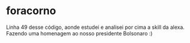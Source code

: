 # foracorno
Linha 49 desse código, aonde estudei e analisei por cima a skill da alexa. Fazendo uma homenagem ao nosso presidente Bolsonaro :)
